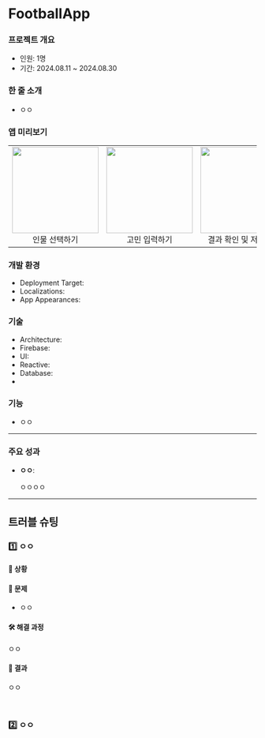 # FootballApp

### 프로젝트 개요

- 인원: 1명
- 기간: 2024.08.11 ~ 2024.08.30

### 한 줄 소개

- ㅇㅇ

### 앱 미리보기

<table align="center" width="100%">
  <tr>
    <td align="center"><img src="https://i.imgur.com/6eAZbIF.gif" width="175"><br>인물 선택하기</td>
    <td align="center"><img src="https://imgur.com/mGQtPsL.gif" width="175"><br>고민 입력하기</td>
    <td align="center"><img src="https://imgur.com/esVTiVw.gif" width="175"><br>결과 확인 및 저장하기</td>
    <td align="center"><img src="https://imgur.com/lFmnwKs.gif" width="175"><br>설명 4</td>
    <td align="center"><img src="https://imgur.com/RKFt7Jz.gif" width="175"><br>설명 5</td>
  </tr>
</table>



### 개발 환경

- Deployment Target: 
- Localizations: 
- App Appearances: 

### 기술

- Architecture: 
- Firebase: 
- UI: 
- Reactive: 
- Database: 
- 
### 기능

- ㅇㅇ

---

### 주요 성과

- **ㅇㅇ**:  
  
  ㅇㅇㅇㅇ


---

## 트러블 슈팅

### 1️⃣ ㅇㅇ
#### 🤔 **상황**  


#### 🚨 **문제**

- ㅇㅇ

#### 🛠️ **해결 과정**

ㅇㅇ


#### 📝 **결과**

ㅇㅇ

<br>

### 2️⃣ ㅇㅇ







